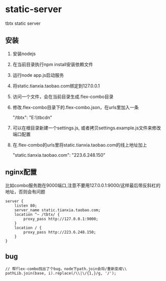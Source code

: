 static-server
=============

tbtx static server

## 安装

1. 安装nodejs

2. 在当前目录执行npm install安装依赖文件

3. 运行node app.js启动服务

4. 将static.tianxia.taobao.com绑定到127.0.0.1

5. 访问一个文件，会在当前目录生成.flex-combo目录

6. 修改.flex-combo目录下的.flex-combo.json，在urls里加入一条

    "/tbtx": "E:\\\\tbcdn"

7. 可以在根目录新建一个settings.js, 或者拷贝settings.example.js文件来修改端口配置

8. 在.flex-combo的urls里将static.tianxia.taobao.com的线上地址加上

    "static.tianxia.taobao.com": "223.6.248.150"

## nginx配置

比如combo服务跑在9000端口,注意不要用127.0.0.1:9000/这样最后带反斜杠的地址，否则会有问题

    server {
        listen 80;
        server_name static.tianxia.taobao.com;
        location ^~ /tbtx/ {
            proxy_pass http://127.0.0.1:9000;
        }
        location / {
            proxy_pass http://223.6.248.150;
        }
    }


## bug

    // 帮flex-combo找出了个bug，node下path.join会将/重新变成\\
    pathLib.join(base, i).replace(/\\|\/{1,}/g, '/');